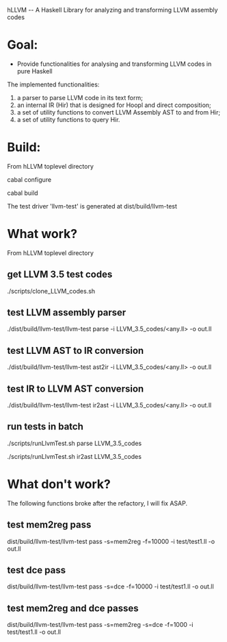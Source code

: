 hLLVM -- A Haskell Library for analyzing and transforming LLVM assembly codes


Goal: 
==========================================
- Provide functionalities for analysing and transforming LLVM codes in pure Haskell

The implemented functionalities:
1) a parser to parse LLVM code in its text form; 
2) an internal IR (Hir) that is designed for Hoopl and direct composition; 
3) a set of utility functions to convert LLVM Assembly AST to and from Hir;
4) a set of utility functions to query Hir.


Build:
==============
From hLLVM toplevel directory

  cabal configure

  cabal build

The test driver 'llvm-test' is generated at dist/build/llvm-test

What work?
==============
From hLLVM toplevel directory

## get LLVM 3.5 test codes
./scripts/clone_LLVM_codes.sh

## test LLVM assembly parser
./dist/build/llvm-test/llvm-test parse -i LLVM_3.5_codes/&lt;any.ll&gt; -o out.ll

## test LLVM AST to IR conversion
./dist/build/llvm-test/llvm-test ast2ir -i LLVM_3.5_codes/&lt;any.ll&gt; -o out.ll

## test IR to LLVM AST conversion
./dist/build/llvm-test/llvm-test ir2ast -i LLVM_3.5_codes/&lt;any.ll&gt; -o out.ll

## run tests in batch 
./scripts/runLlvmTest.sh parse LLVM_3.5_codes

./scripts/runLlvmTest.sh ir2ast LLVM_3.5_codes


What don't work?
==============
The following functions broke after the refactory, I will fix ASAP.
## test mem2reg pass
dist/build/llvm-test/llvm-test pass -s=mem2reg -f=10000 -i test/test1.ll -o out.ll


## test dce pass
dist/build/llvm-test/llvm-test pass -s=dce -f=10000 -i test/test1.ll -o out.ll


## test mem2reg and dce passes
dist/build/llvm-test/llvm-test pass -s=mem2reg -s=dce -f=1000 -i test/test1.ll -o out.ll


